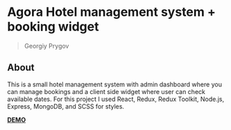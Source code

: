 # Agora Hotel management system + booking widget

> Georgiy Prygov

## About

This is a small hotel management system with admin dashboard where you can manage bookings and a client side widget where user can check available dates. For this project I used React, Redux, Redux Toolkit, Node.js, Express, MongoDB, and SCSS for styles.

[**DEMO**](https://booking.agora-chalet.com/)